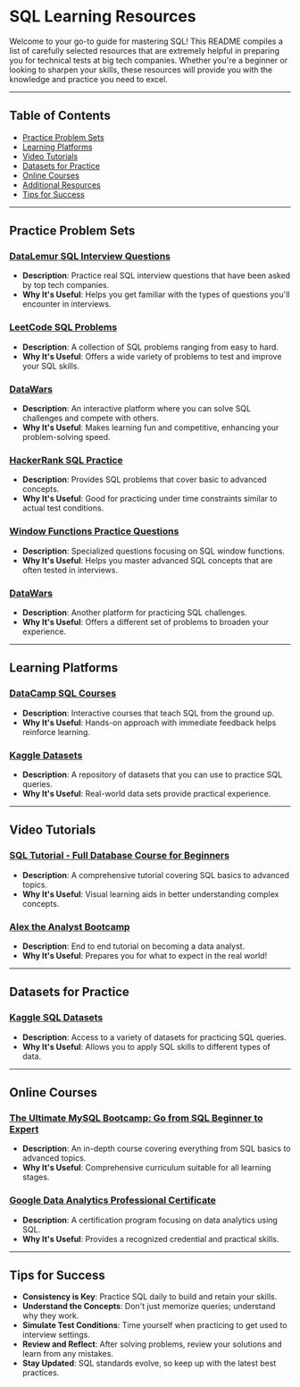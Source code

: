 # SQL Learning Resources

Welcome to your go-to guide for mastering SQL! This README compiles a list of carefully selected resources that are extremely helpful in preparing you for technical tests at big tech companies. Whether you're a beginner or looking to sharpen your skills, these resources will provide you with the knowledge and practice you need to excel.

---

## Table of Contents

- [Practice Problem Sets](#practice-problem-sets)
- [Learning Platforms](#learning-platforms)
- [Video Tutorials](#video-tutorials)
- [Datasets for Practice](#datasets-for-practice)
- [Online Courses](#online-courses)
- [Additional Resources](#additional-resources)
- [Tips for Success](#tips-for-success)

---

## Practice Problem Sets

### [DataLemur SQL Interview Questions](https://datalemur.com/questions)

- **Description**: Practice real SQL interview questions that have been asked by top tech companies.
- **Why It's Useful**: Helps you get familiar with the types of questions you'll encounter in interviews.

### [LeetCode SQL Problems](https://leetcode.com/problemset/database/)

- **Description**: A collection of SQL problems ranging from easy to hard.
- **Why It's Useful**: Offers a wide variety of problems to test and improve your SQL skills.

### [DataWars](https://app.datawars.io/dashboard)

- **Description**: An interactive platform where you can solve SQL challenges and compete with others.
- **Why It's Useful**: Makes learning fun and competitive, enhancing your problem-solving speed.

### [HackerRank SQL Practice](https://www.hackerrank.com/domains/sql)

- **Description**: Provides SQL problems that cover basic to advanced concepts.
- **Why It's Useful**: Good for practicing under time constraints similar to actual test conditions.

### [Window Functions Practice Questions](https://www.windowfunctions.com/questions/intro/)

- **Description**: Specialized questions focusing on SQL window functions.
- **Why It's Useful**: Helps you master advanced SQL concepts that are often tested in interviews.

### [DataWars](https://app.datawars.io/dashboard)

- **Description**: Another platform for practicing SQL challenges.
- **Why It's Useful**: Offers a different set of problems to broaden your experience.

---

## Learning Platforms

### [DataCamp SQL Courses](https://app.datacamp.com/search?q=sql)

- **Description**: Interactive courses that teach SQL from the ground up.
- **Why It's Useful**: Hands-on approach with immediate feedback helps reinforce learning.

### [Kaggle Datasets](https://www.kaggle.com/datasets?search=sql)

- **Description**: A repository of datasets that you can use to practice SQL queries.
- **Why It's Useful**: Real-world data sets provide practical experience.

---

## Video Tutorials

### [SQL Tutorial - Full Database Course for Beginners](https://www.youtube.com/watch?v=HXV3zeQKqGY&t=2611s)

- **Description**: A comprehensive tutorial covering SQL basics to advanced topics.
- **Why It's Useful**: Visual learning aids in better understanding complex concepts.

### [Alex the Analyst Bootcamp](https://www.youtube.com/@AlexTheAnalyst)

- **Description**: End to end tutorial on becoming a data analyst.
- **Why It's Useful**: Prepares you for what to expect in the real world!

---

## Datasets for Practice

### [Kaggle SQL Datasets](https://www.kaggle.com/datasets?search=sql)

- **Description**: Access to a variety of datasets for practicing SQL queries.
- **Why It's Useful**: Allows you to apply SQL skills to different types of data.

---

## Online Courses

### [The Ultimate MySQL Bootcamp: Go from SQL Beginner to Expert](https://www.udemy.com/course/the-ultimate-mysql-bootcamp-go-from-sql-beginner-to-expert/?couponCode=LETSLEARNNOWPP)

- **Description**: An in-depth course covering everything from SQL basics to advanced topics.
- **Why It's Useful**: Comprehensive curriculum suitable for all learning stages.

### [Google Data Analytics Professional Certificate](https://www.coursera.org/professional-certificates/google-data-analytics)

- **Description**: A certification program focusing on data analytics using SQL.
- **Why It's Useful**: Provides a recognized credential and practical skills.

---

## Tips for Success

- **Consistency is Key**: Practice SQL daily to build and retain your skills.
- **Understand the Concepts**: Don't just memorize queries; understand why they work.
- **Simulate Test Conditions**: Time yourself when practicing to get used to interview settings.
- **Review and Reflect**: After solving problems, review your solutions and learn from any mistakes.
- **Stay Updated**: SQL standards evolve, so keep up with the latest best practices.

